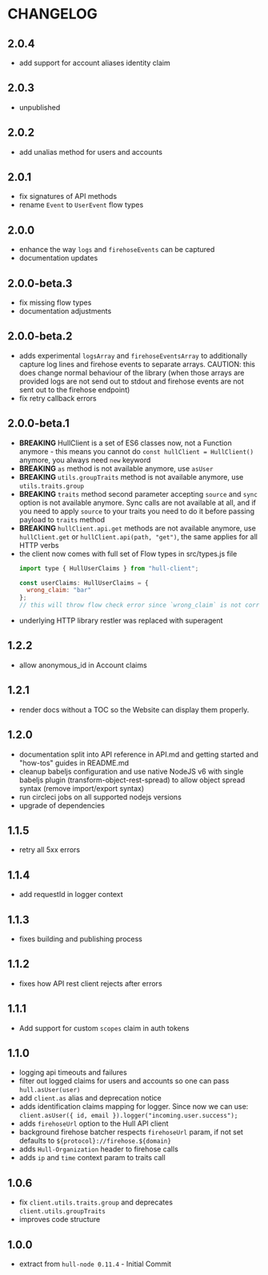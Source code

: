 # CHANGELOG

## 2.0.4
* add support for account aliases identity claim

## 2.0.3
* unpublished

## 2.0.2
* add unalias method for users and accounts

## 2.0.1
* fix signatures of API methods
* rename `Event` to `UserEvent` flow types

## 2.0.0
* enhance the way `logs` and `firehoseEvents` can be captured
* documentation updates

## 2.0.0-beta.3
* fix missing flow types
* documentation adjustments

## 2.0.0-beta.2
*  adds experimental `logsArray` and `firehoseEventsArray` to additionally capture log lines and firehose events to separate arrays.
  CAUTION: this does change normal behaviour of the library (when those arrays are provided logs are not send out to stdout and firehose events are not sent out to the firehose endpoint)
* fix retry callback errors

## 2.0.0-beta.1
* **BREAKING** HullClient is a set of ES6 classes now, not a Function anymore - this means you cannot do `const hullClient = HullClient()` anymore, you always need `new` keyword
* **BREAKING** `as` method is not available anymore, use `asUser`
* **BREAKING** `utils.groupTraits` method is not available anymore, use `utils.traits.group`
* **BREAKING** `traits` method second parameter accepting `source` and `sync` option is not available anymore. Sync calls are not available at all, and if you need to apply `source` to your traits you need to do it before passing payload to `traits` method
* **BREAKING** `hullClient.api.get` methods are not available anymore, use `hullClient.get` or `hullClient.api(path, "get")`, the same applies for all HTTP verbs
* the client now comes with full set of Flow types in src/types.js file
  ```js
  import type { HullUserClaims } from "hull-client";

  const userClaims: HullUserClaims = {
    wrong_claim: "bar"
  };
  // this will throw flow check error since `wrong_claim` is not correct
  ```
* underlying HTTP library restler was replaced with superagent

## 1.2.2
* allow anonymous_id in Account claims

## 1.2.1
* render docs without a TOC so the Website can display them properly.

## 1.2.0
* documentation split into API reference in API.md and getting started and "how-tos" guides in README.md
* cleanup babeljs configuration and use native NodeJS v6 with single babeljs plugin (transform-object-rest-spread) to allow object spread syntax (remove import/export syntax)
* run circleci jobs on all supported nodejs versions
* upgrade of dependencies

## 1.1.5
* retry all 5xx errors

## 1.1.4
* add requestId in logger context

## 1.1.3
* fixes building and publishing process

## 1.1.2
* fixes how API rest client rejects after errors

## 1.1.1
* Add support for custom `scopes` claim in auth tokens

## 1.1.0
* logging api timeouts and failures
* filter out logged claims for users and accounts so one can pass `hull.asUser(user)`
* add `client.as` alias and deprecation notice
* adds identification claims mapping for logger. Since now we can use: `client.asUser({ id, email }).logger("incoming.user.success");`
* adds `firehoseUrl` option to the Hull API client
* background firehose batcher respects `firehoseUrl` param, if not set defaults to `${protocol}://firehose.${domain}`
* adds `Hull-Organization` header to firehose calls
* adds `ip` and `time` context param to traits call

## 1.0.6
* fix `client.utils.traits.group` and deprecates `client.utils.groupTraits`
* improves code structure

## 1.0.0
* extract from `hull-node 0.11.4` - Initial Commit
